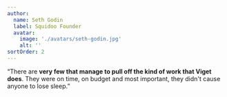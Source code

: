 ```yaml
---
author:
  name: Seth Godin
  label: Squidoo Founder
  avatar:
    image: './avatars/seth-godin.jpg'
    alt: ''
sortOrder: 2
---
```


“There are **very few that manage to pull off the kind of work that Viget does**. They were on time, on budget and most important, they didn't cause anyone to lose sleep.”
